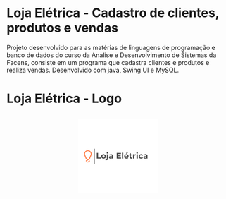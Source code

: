 # Loja Elétrica - Cadastro de clientes, produtos e vendas

<span>
Projeto desenvolvido para as matérias de linguagens de programação e banco de dados do curso da Analise e Desenvolvimento de Sistemas  da Facens, consiste em um programa que cadastra clientes e produtos e realiza vendas. Desenvolvido com java, Swing UI e MySQL.
</span>

# Loja Elétrica - Logo

<h2 align="center">
  <img alt="Logo Loja Elétrica" title="Logo Loja Elétrica" src=".github/Logo.png" /> 
</h2>
